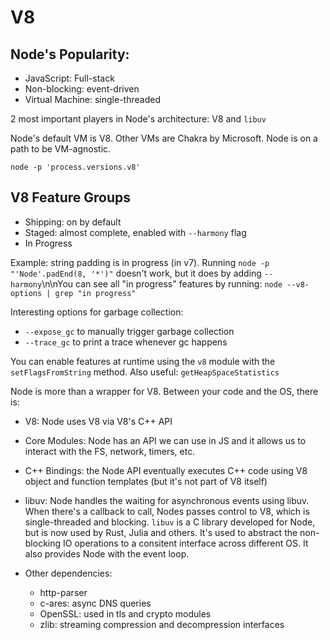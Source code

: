 # V8

## Node's Popularity:

- JavaScript: Full-stack
- Non-blocking: event-driven
- Virtual Machine: single-threaded

2 most important players in Node's architecture: V8 and `libuv`

Node's default VM is V8. Other VMs are Chakra by Microsoft. Node is on a path to be VM-agnostic.

`node -p 'process.versions.v8'`

## V8 Feature Groups

- Shipping: on by default
- Staged: almost complete, enabled with `--harmony` flag
- In Progress

Example: string padding is in progress (in v7). Running `node -p "'Node'.padEnd(8, '*')"` doesn't work, but it does by adding `--harmony`\n\nYou can see all "in progress" features by running: `node --v8-options | grep "in progress"`

Interesting options for garbage collection:

- `--expose_gc` to manually trigger garbage collection
- `--trace_gc` to print a trace whenever gc happens

You can enable features at runtime using the `v8` module with the `setFlagsFromString` method.
Also useful: `getHeapSpaceStatistics`

Node is more than a wrapper for V8. Between your code and the OS, there is:

- V8: Node uses V8 via V8's C++ API
- Core Modules: Node has an API we can use in JS and it allows us to interact with the FS, network, timers, etc.
- C++ Bindings: the Node API eventually executes C++ code using V8 object and function templates (but it's not part of V8 itself)
- libuv: Node handles the waiting for asynchronous events using libuv. When there's a callback to call, Nodes passes control to V8, which is single-threaded and blocking. `libuv` is a C library developed for Node, but is now used by Rust, Julia and others. It's used to abstract the non-blocking IO operations to a consitent interface across different OS. It also provides Node with the event loop.
- Other dependencies:

  - http-parser
  - c-ares: async DNS queries
  - OpenSSL: used in tls and crypto modules
  - zlib: streaming compression and decompression interfaces

